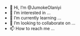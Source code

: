 - 👋 Hi, I’m @JumokeOlaniyi
- 👀 I’m interested in ...
- 🌱 I’m currently learning ...
- 💞️ I’m looking to collaborate on ...
- 📫 How to reach me ...

<!---
JumokeOlaniyi/JumokeOlaniyi is a ✨ special ✨ repository because its `README.md` (this file) appears on your GitHub profile.
You can click the Preview link to take a look at your changes.
--->
